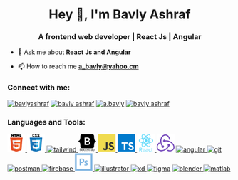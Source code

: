 <h1 align="center">Hey 👋, I'm Bavly Ashraf</h1>
<h3 align="center">A frontend web developer | React Js | Angular</h3>

- 💬 Ask me about **React Js and Angular**

- 📫 How to reach me **a_bavly@yahoo.cm**

<h3 align="left">Connect with me:</h3>
<p align="left">
      <a href="https://linkedin.com/in/bavlyashraf" target="blank"><img align="center"
                  src="https://raw.githubusercontent.com/rahuldkjain/github-profile-readme-generator/master/src/images/icons/Social/linked-in-alt.svg"
                  alt="bavlyashraf" height="30" width="40" /></a>
      <a href="https://fb.com/bavly ashraf" target="blank"><img align="center"
                  src="https://raw.githubusercontent.com/rahuldkjain/github-profile-readme-generator/master/src/images/icons/Social/facebook.svg"
                  alt="bavly ashraf" height="30" width="40" /></a>
      <a href="https://instagram.com/a.bavly" target="blank"><img align="center"
                  src="https://raw.githubusercontent.com/rahuldkjain/github-profile-readme-generator/master/src/images/icons/Social/instagram.svg"
                  alt="a.bavly" height="30" width="40" /></a>
      <a href="https://www.behance.net/bavly ashraf" target="blank"><img align="center"
                  src="https://raw.githubusercontent.com/rahuldkjain/github-profile-readme-generator/master/src/images/icons/Social/behance.svg"
                  alt="bavly ashraf" height="30" width="40" /></a>
</p>

<h3 align="left">Languages and Tools:</h3>
<p align="left">
      <a href="https://www.w3.org/html/" target="_blank" rel="noreferrer"> <img
                  src="https://raw.githubusercontent.com/devicons/devicon/master/icons/html5/html5-original-wordmark.svg"
                  alt="html5" width="40" height="40" /> </a>
      <a href="https://www.w3schools.com/css/" target="_blank" rel="noreferrer"> <img
                  src="https://raw.githubusercontent.com/devicons/devicon/master/icons/css3/css3-original-wordmark.svg"
                  alt="css3" width="40" height="40" /> </a>
      <a href="https://tailwindcss.com/" target="_blank" rel="noreferrer"> <img src="https://www.vectorlogo.zone/logos/tailwindcss/tailwindcss-icon.svg" alt="tailwind" width="40" height="40"/> </a>
      <a href="https://getbootstrap.com" target="_blank" rel="noreferrer">
            <img src="https://raw.githubusercontent.com/devicons/devicon/master/icons/bootstrap/bootstrap-plain-wordmark.svg"
                  alt="bootstrap" width="40" height="40" /> </a>
      <a href="https://developer.mozilla.org/en-US/docs/Web/JavaScript" target="_blank" rel="noreferrer"> <img
                  src="https://raw.githubusercontent.com/devicons/devicon/master/icons/javascript/javascript-original.svg"
                  alt="javascript" width="40" height="40" /> </a>
      <a href="https://www.typescriptlang.org/" target="_blank" rel="noreferrer"> <img
                  src="https://raw.githubusercontent.com/devicons/devicon/master/icons/typescript/typescript-original.svg"
                  alt="typescript" width="40" height="40" /> </a>
      <a href="https://reactjs.org/" target="_blank" rel="noreferrer"> <img
                  src="https://raw.githubusercontent.com/devicons/devicon/master/icons/react/react-original-wordmark.svg"
                  alt="react" width="40" height="40" /> </a>
      <a href="https://redux.js.org" target="_blank" rel="noreferrer"> <img
                  src="https://raw.githubusercontent.com/devicons/devicon/master/icons/redux/redux-original.svg"
                  alt="redux" width="40" height="40" /></a>
      <a href="https://angular.io" target="_blank" rel="noreferrer"> <img
                  src="https://angular.io/assets/images/logos/angular/angular.svg" alt="angular" width="40"
                  height="40" /> </a>
      <a href="https://git-scm.com/" target="_blank" rel="noreferrer"> <img
                  src="https://www.vectorlogo.zone/logos/git-scm/git-scm-icon.svg" alt="git" width="40" height="40" />
      </a>
      <a href="https://postman.com" target="_blank" rel="noreferrer"> <img
                  src="https://www.vectorlogo.zone/logos/getpostman/getpostman-icon.svg" alt="postman" width="40"
                  height="40" /> </a>
      <a href="https://firebase.google.com/" target="_blank" rel="noreferrer"> <img
                  src="https://www.vectorlogo.zone/logos/firebase/firebase-icon.svg" alt="firebase" width="40"
                  height="40" /> </a>
      <a href="https://www.photoshop.com/en" target="_blank" rel="noreferrer"> <img
                  src="https://raw.githubusercontent.com/devicons/devicon/master/icons/photoshop/photoshop-line.svg"
                  alt="photoshop" width="40" height="40" /> </a>
      <a href="https://www.adobe.com/in/products/illustrator.html" target="_blank" rel="noreferrer"> <img
                  src="https://www.vectorlogo.zone/logos/adobe_illustrator/adobe_illustrator-icon.svg" alt="illustrator"
                  width="40" height="40" /> </a>
      <a href="https://www.adobe.com/products/xd.html" target="_blank" rel="noreferrer"> <img
                  src="https://cdn.worldvectorlogo.com/logos/adobe-xd.svg" alt="xd" width="40" height="40" /> </a>
      <a href="https://www.figma.com/" target="_blank" rel="noreferrer"> <img
                  src="https://www.vectorlogo.zone/logos/figma/figma-icon.svg" alt="figma" width="40" height="40" /></a>
      <a href="https://www.blender.org/" target="_blank" rel="noreferrer"> <img
                  src="https://download.blender.org/branding/community/blender_community_badge_white.svg" alt="blender"
                  width="40" height="40" /> </a>
      <a href="https://www.mathworks.com/" target="_blank" rel="noreferrer"> <img
                  src="https://upload.wikimedia.org/wikipedia/commons/2/21/Matlab_Logo.png" alt="matlab" width="40"
                  height="40" /> </a>
</p>
